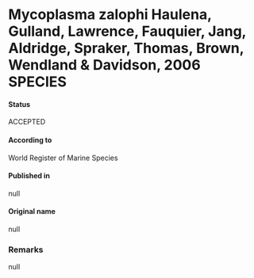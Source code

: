 # Mycoplasma zalophi Haulena, Gulland, Lawrence, Fauquier, Jang, Aldridge, Spraker, Thomas, Brown, Wendland & Davidson, 2006 SPECIES

#### Status
ACCEPTED

#### According to
World Register of Marine Species

#### Published in
null

#### Original name
null

### Remarks
null